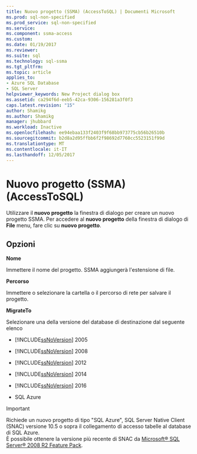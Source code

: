 ```yaml
---
title: Nuovo progetto (SSMA) (AccessToSQL) | Documenti Microsoft
ms.prod: sql-non-specified
ms.prod_service: sql-non-specified
ms.service: 
ms.component: ssma-access
ms.custom: 
ms.date: 01/19/2017
ms.reviewer: 
ms.suite: sql
ms.technology: sql-ssma
ms.tgt_pltfrm: 
ms.topic: article
applies_to:
- Azure SQL Database
- SQL Server
helpviewer_keywords: New Project dialog box
ms.assetid: ca294f6d-eeb5-42ca-9306-156281a3f0f3
caps.latest.revision: "15"
author: Shamikg
ms.author: Shamikg
manager: jhubbard
ms.workload: Inactive
ms.openlocfilehash: ee94ebaa133f2403f9f68bb973775cb56b26510b
ms.sourcegitcommit: b2d8a2d95ffbb6f2f98692d7760cc5523151f99d
ms.translationtype: MT
ms.contentlocale: it-IT
ms.lasthandoff: 12/05/2017
---
```

# <a name="new-project-ssma-accesstosql"></a>Nuovo progetto (SSMA) (AccessToSQL)
Utilizzare il **nuovo progetto** la finestra di dialogo per creare un nuovo progetto SSMA. Per accedere al **nuovo progetto** della finestra di dialogo di **File** menu, fare clic su **nuovo progetto**.  
  
## <a name="options"></a>Opzioni  
**Nome**  
  
Immettere il nome del progetto. SSMA aggiungerà l'estensione di file.  
  
**Percorso**  
  
Immettere o selezionare la cartella o il percorso di rete per salvare il progetto.  
  
**MigrateTo**  
  
Selezionare una della versione del database di destinazione dal seguente elenco  
  
-   [!INCLUDE[ssNoVersion](../../includes/ssnoversion_md.md)] 2005  
  
-   [!INCLUDE[ssNoVersion](../../includes/ssnoversion_md.md)] 2008  
  
-   [!INCLUDE[ssNoVersion](../../includes/ssnoversion_md.md)] 2012  
  
-   [!INCLUDE[ssNoVersion](../../includes/ssnoversion_md.md)] 2014  
  
-   [!INCLUDE[ssNoVersion](../../includes/ssnoversion_md.md)] 2016  
  
-   SQL Azure  
  
> [!IMPORTANT]  
> Richiede un nuovo progetto di tipo "SQL Azure", SQL Server Native Client (SNAC) versione 10.5 o sopra il collegamento di accesso tabelle al database di SQL Azure.   
> È possibile ottenere la versione più recente di SNAC da [Microsoft® SQL Server® 2008 R2 Feature Pack](http://go.microsoft.com/fwlink/?LinkId=196940).  
  
